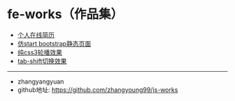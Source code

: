 # fe-works（作品集）

- [个人在线简历](http://book.jirengu.com/zhangyoung99/js-works/resume/index.html)
- [仿start bootstrap静态页面](http://book.jirengu.com/zhangyoung99/js-works/%E9%9D%99%E6%80%81%E9%A1%B5%E9%9D%A22/agency/agency.html)
- [纯css3轮播效果](http://book.jirengu.com/zhangyoung99/js-works/css3-carousel/css3-fullscreen-carsoul.html)
- [tab-shift切换效果](http://book.jirengu.com/zhangyoung99/js-works/tab-shift/tab-shift.html)

*********
- zhangyangyuan
- github地址: https://github.com/zhangyoung99/js-works
